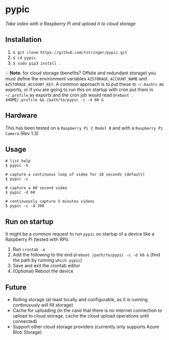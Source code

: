 # pypic

*Take video with a Raspberry Pi and upload it to cloud storage*

## Installation

 1. `$ git clone https://github.com/tstringer/pypic.git`
 2. `$ cd pypic`
 3. `$ sudo pip3 install .`

:bulb: **Note**: for cloud storage (benefits? Offsite and redundant storage) you must define the environment variables `AZSTORAGE_ACCOUNT_NAME` and `AZSTORAGE_ACCOUNT_KEY`. A common approach is to put these in `~/.bashrc` as exports, or if you are going to run this on startup with cron put them in `~/.profile` as exports and the cron job would read `@reboot . $HOME/.profile && /path/to/pypic -c -d 60 &`

## Hardware

This has been tested on a `Raspberry Pi 2 Model B` and with a `Raspberry Pi Camera` (Rev 1.3)

## Usage

```
# list help
$ pypic -h

# capture a continuous loop of video for 10 seconds (default)
$ pypic -c

# capture a 60 second video
$ pypic -d 60

# continuously capture 5 minutes videos
$ pypic -c -d 300
```

## Run on startup

It might be a common request to run `pypic` on startup of a device like a Raspberry Pi (tested with RPi).

 1. Run `crontab -e`
 2. Add the following to the end `@reboot /path/to/pypic -c -d 60 &` (find the path by running `which pypic`)
 3. Save and exit the crontab editor
 4. (Optional) Reboot the device

## Future

 - Rolling storage (at least locally and configurable, as it is running continuously will fill storage)
 - Cache for uploading (in the case that there is no internet connection to upload to cloud storage, cache the cloud upload operations until connected)
 - Support other cloud storage providers (currently only supports Azure Blob Storage)
